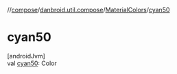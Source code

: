 //[compose](../../../index.md)/[danbroid.util.compose](../index.md)/[MaterialColors](index.md)/[cyan50](cyan50.md)

# cyan50

[androidJvm]\
val [cyan50](cyan50.md): Color
